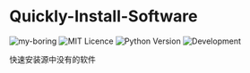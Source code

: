# Quickly-Install-Software

![my-boring](https://img.shields.io/badge/my--boring-powered-orange.svg)
![MIT Licence](https://badges.frapsoft.com/os/mit/mit.svg?v=103)
![Python Version](https://img.shields.io/badge/python-3.6+-green.svg)
![Development](https://img.shields.io/badge/development-active-red.svg)

快速安装源中没有的软件
